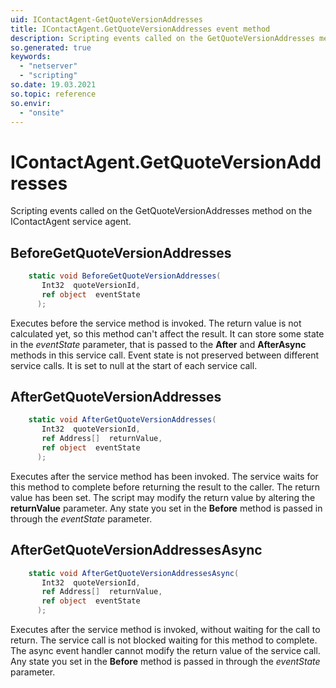 ```yaml
---
uid: IContactAgent-GetQuoteVersionAddresses
title: IContactAgent.GetQuoteVersionAddresses event method
description: Scripting events called on the GetQuoteVersionAddresses method on the IContactAgent service agent.
so.generated: true
keywords:
  - "netserver"
  - "scripting"
so.date: 19.03.2021
so.topic: reference
so.envir:
  - "onsite"
---
```

# IContactAgent.GetQuoteVersionAddresses

Scripting events called on the <see cref='M:SuperOffice.CRM.Services.IContactAgent.GetQuoteVersionAddresses'>GetQuoteVersionAddresses</see> method on the <see cref='IContactAgent'>IContactAgent</see>  service agent.

## BeforeGetQuoteVersionAddresses
```cs
    static void BeforeGetQuoteVersionAddresses(
       Int32  quoteVersionId,
       ref object  eventState
      );
```
Executes before the service method is invoked.
The return value is not calculated yet, so this method can't affect the result.
It can store some state in the *eventState* parameter, that is passed to the **After** and **AfterAsync** methods in this service call.
Event state is not preserved between different service calls. It is set to null at the start of each service call.
## AfterGetQuoteVersionAddresses
```cs
    static void AfterGetQuoteVersionAddresses(
       Int32  quoteVersionId,
       ref Address[]  returnValue,
       ref object  eventState
      );
```
Executes after the service method has been invoked. The service waits for this method to complete before returning the result to the caller.
The return value has been set. The script may modify the return value by altering the **returnValue** parameter.
Any state you set in the **Before** method is passed in through the *eventState* parameter.
## AfterGetQuoteVersionAddressesAsync
```cs
    static void AfterGetQuoteVersionAddressesAsync(
       Int32  quoteVersionId,
       ref Address[]  returnValue,
       ref object  eventState
      );
```
Executes after the service method is invoked, without waiting for the call to return.
The service call is not blocked waiting for this method to complete.
The async event handler cannot modify the return value of the service call.
Any state you set in the **Before** method is passed in through the *eventState* parameter.

